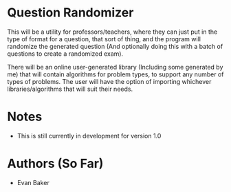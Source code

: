 # Question Randomizer
This will be a utility for professors/teachers, where they can just put in the type of format for a question, that sort of thing, and the program will randomize the generated question (And optionally doing this with a batch of questions to create a randomized exam).

There will be an online user-generated library (Including some generated by me) that will contain algorithms for problem types, to support any number of types of problems. The user will have the option of importing whichever libraries/algorithms that will suit their needs. 


# Notes
- This is still currently in development for version 1.0

# Authors (So Far)
- Evan Baker

